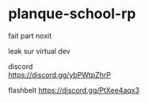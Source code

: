 # planque-school-rp

 fait part noxit 


 
 leak sur virtual dev

 
 discord         
 https://discord.gg/ybPWtpZhrP
 
 
 flashbelt https://discord.gg/PtXee4aqx3 
